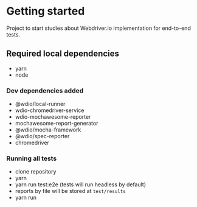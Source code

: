 # Getting started

Project to start studies about Webdriver.io implementation for end-to-end tests.

## Required local dependencies

- yarn
- node

### Dev dependencies added

- @wdio/local-runner
- wdio-chromedriver-service
- wdio-mochawesome-reporter
- mochawesome-report-generator
- @wdio/mocha-framework
- @wdio/spec-reporter
- chromedriver

### Running all tests

- clone repository
- yarn
- yarn run test:e2e (tests will run headless by default)
- reports by file will be stored at `test/results`
- yarn run 
